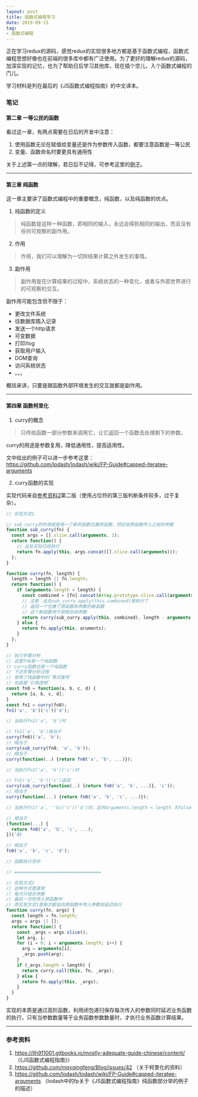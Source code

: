 ```yaml
---
layout: post
title: 函数式编程学习
date: 2019-09-15
tag: 
- 函数式编程
---
```


正在学习redux的源码，感觉redux的实现很多地方都是基于函数式编程，函数式编程思想好像也在前端的很多库中都有广泛使用。为了更好的理解redux的源码，加深实现的记忆，也为了帮助日后学习其他库，现在插个空儿，入个函数式编程的门儿。

学习材料是列在最后的《JS函数式编程指南》的中文译本。

<!-- more -->

### 笔记

#### 第二章 一等公民的函数

看过这一章，有两点需要在日后的开发中注意：

1. 使用函数无论在赋值给变量还是作为参数传入函数，都要注意函数是一等公民
2. 变量、函数命名时要更具有通用性

关于上述第一点的理解，若日后不记得，可参考这里的[例子](https://llh911001.gitbooks.io/mostly-adequate-guide-chinese/content/ch2.html#%E4%B8%BA%E4%BD%95%E9%92%9F%E7%88%B1%E4%B8%80%E7%AD%89%E5%85%AC%E6%B0%91)。

---

#### 第三章 纯函数

这一章主要讲了函数式编程中的重要概念，纯函数，以及纯函数的优点。

<!-- TODO 这里可以把之前看的redux中关于纯函数的使用放进来 -->

1. 纯函数的定义

> 纯函数是这样一种函数，即相同的输入，永远会得到相同的输出，而且没有任何可观察的副作用。

2. 作用

> 作用，我们可以理解为一切除结果计算之外发生的事情。

3. 副作用

> 副作用是在计算结果的过程中，系统状态的一种变化，或者与外部世界进行的可观察的交互。

副作用可能包含但不限于：

  - 更改文件系统
  - 往数据库插入记录
  - 发送一个http请求
  - 可变数据
  - 打印/log
  - 获取用户输入
  - DOM查询
  - 访问系统状态
  - 。。。

概括来讲，只要是跟函数外部环境发生的交互就都是副作用。

---

#### 第四章 函数柯里化

1. curry的概念

> 只传给函数一部分参数来调用它，让它返回一个函数去处理剩下的参数。

curry的用途是参数复用，降低通用性，提高适用性。

<!-- TODO 再看下这个 -->
文中给出的例子可以进一步参考这里：https://github.com/lodash/lodash/wiki/FP-Guide#capped-iteratee-arguments

2. curry函数的实现

实现代码来自[参考资料2](https://github.com/mqyqingfeng/Blog/issues/42)第二版（使用占位符的第三版判断条件较多，过于复杂）。

```js
// 实现方式1

// sub_curry的作用就是用一个新的函数包裹原函数，然后给原函数传入之前的参数
function sub_curry(fn) {
  const args = [].slice.call(arguments, 1);
  return function() {
    // 此处实际已经执行
    return fn.apply(this, args.concat([].slice.call(arguments)));
  };
}

function curry(fn, length) {
  length = length || fn.length;
  return function() {
    if (arguments.length < length) {
      const combined = [fn].concat(Array.prototype.slice.call(arguments));
      // 注意：此处sub_curry.apply(this.combined)是执行了
      // 返回一个包裹了原函数和参数的新函数
      // 这个新函数用于获取后续参数
      return curry(sub_curry.apply(this, combined), length - arguments.length);
    } else {
      return fn.apply(this, aruments);
    }
  };
}

// 执行步骤分析
// 这里fn0是一个纯函数
// curry函数也是一个纯函数
// 下述步骤分析过程
// 使用了纯函数中的`等式推导`
// 也就是`引用透明`
const fn0 = function(a, b, c, d) {
  return [a, b, c, d];
}
const fn1 = curry(fn0);
fn1('a', 'b')('c')('d');

// 当执行fn1('a', 'b')时

// fn1('a', 'b')相当于
curry(fn0)('a', 'b');
// 相当于
curry(sub_curry(fn0, 'a', 'b'));
// 相当于
curry(function(..) {return fn0('a', 'b', ...)});

// 当执行fn1('a', 'b')('c')时

// fn1('a', 'b')('c')返回
curry(sub_curry(function(..) {return fn0('a', 'b', ...)}, 'c'));
// 相当于
curry(function(...) {return fn0('a', 'b', 'c', ...)});

// 当执行fn1('a', ''b)('c')('d')时，此时arguments.length < length 为false，执行fn(arguments)

// 相当于
(function(...) {
  return fn0('a', 'b', 'c', ...);
})('d)

// 相当于
fn0('a', 'b', 'c', 'd');

// 函数执行完毕

// =================================

// 实现方式2
// 这种方式更直观
// 每次只组合参数
// 最后一次性传入原函数中
// 而实现方式1是每次都会向原函数中传入参数但延迟执行
function curry(fn, args) {
  const length = fn.length;
  args = args || [];
  return function() {
    const _args = args.slice();
    let arg, i;
    for (i = 0; i < arguments.length; i++) {
      arg = arguments[i];
      _args.push(arg);
    }
    if (_args.length < length) {
      return curry.call(this, fn, _args);
    } else {
      return fn.apply(this, _args);
    }
  }
}

```

实现的本质是通过高阶函数，利用闭包递归保存每次传入的参数同时延迟业务函数的执行，只有当参数数量等于业务函数参数数量时，才执行业务函数计算结果。

---

### 参考资料

1. https://llh911001.gitbooks.io/mostly-adequate-guide-chinese/content/ （《JS函数式编程指南》）
2. https://github.com/mqyqingfeng/Blog/issues/42 （关于柯里化的资料）
3. https://github.com/lodash/lodash/wiki/FP-Guide#capped-iteratee-arguments （lodash中的fp关于《JS函数式编程指南》纯函数部分举的例子的描述）